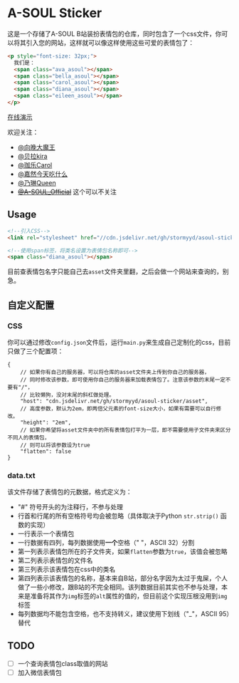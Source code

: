 # A-SOUL Sticker

这是一个存储了A-SOUL B站装扮表情包的仓库，同时包含了一个css文件，你可以将其引入您的网站，这样就可以像这样使用这些可爱的表情包了：

```html
<p style="font-size: 32px;">
  我们是：
  <span class="ava_asoul"></span>
  <span class="bella_asoul"></span>
  <span class="carol_asoul"></span>
  <span class="diana_asoul"></span>
  <span class="eileen_asoul"></span>
</p>
```

[在线演示](https://codepen.io/stormyyd/pen/jOaJMbx)

欢迎关注：

- [@向晚大魔王](https://space.bilibili.com/672346917)
- [@贝拉kira](https://space.bilibili.com/672353429)
- [@珈乐Carol](https://space.bilibili.com/351609538)
- [@嘉然今天吃什么](https://space.bilibili.com/672328094)
- [@乃琳Queen](https://space.bilibili.com/672342685)
- ~~[@A-SOUL_Official](https://space.bilibili.com/703007996)~~ 这个可以不关注

## Usage

```html
<!--引入CSS-->
<link rel="stylesheet" href="//cdn.jsdelivr.net/gh/stormyyd/asoul-sticker/dist/asoul-sticker.css">

<!--使用span标签，将类名设置为表情包名称即可-->
<span class="diana_asoul"></span>
```

目前查表情包名字只能自己去`asset`文件夹里翻，之后会做一个网站来查询的，别急。

## 自定义配置

### CSS

你可以通过修改`config.json`文件后，运行`main.py`来生成自己定制化的css，目前只做了三个配置项：

```json5
{
    // 如果你有自己的服务器，可以将仓库的asset文件夹上传到你自己的服务器，
    // 同时修改该参数，即可使用你自己的服务器来加载表情包了。注意该参数的末尾一定不要有"/"，
    // 比较懒狗，没对末尾的斜杠做处理。
    "host": "cdn.jsdelivr.net/gh/stormyyd/asoul-sticker/asset", 
    // 高度参数，默认为2em，即两倍父元素的font-size大小，如果有需要可以自行修改。
    "height": "2em",
    // 如果你希望将asset文件夹中的所有表情包打平为一层，即不需要使用子文件夹来区分不同人的表情包，
    // 则可以将该参数设为true
    "flatten": false
}
```

### data.txt

该文件存储了表情包的元数据，格式定义为：

- "\#" 符号开头的为注释行，不参与处理
- 行首和行尾的所有空格符号均会被忽略（具体取决于Python `str.strip()` 函数的实现）
- 一行表示一个表情包
- 一行数据有四列，每列数据使用**一个**空格（" "，ASCII 32）分割
- 第一列表示表情包所在的子文件夹，如果`flatten`参数为`true`，该值会被忽略
- 第二列表示表情包的文件名
- 第三列表示该表情包在css中的类名
- 第四列表示该表情包的名称，基本来自B站，部分名字因为太过于鬼屎，个人做了一些小修改，跟B站的不完全相同。该列数据目前其实也不参与处理，本来是准备将其作为`img`标签的`alt`属性的值的，但目前这个实现压根没用到`img`标签
- 每列数据均不能包含空格，也不支持转义，建议使用下划线（"_"，ASCII 95）替代

## TODO

- [ ] 一个查询表情包class取值的网站
- [ ] 加入微信表情包
